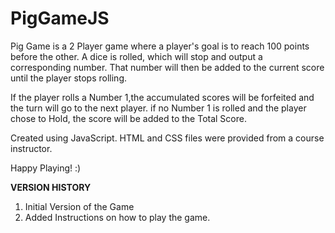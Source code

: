 # PigGameJS

Pig Game is a 2 Player game where a player's goal is to reach 100 points before the other.
A dice is rolled, which will stop and output a corresponding number. That number will then 
be added to the current score until the player stops rolling. 

If the player rolls a Number 1,the accumulated scores will be forfeited and the turn will 
go to the next player. if no Number 1 is rolled and the player chose to Hold, the score will 
be added to the Total Score.

Created using JavaScript. HTML and CSS files were provided from a course instructor.

Happy Playing! :)

**VERSION HISTORY**
1. Initial Version of the Game
2. Added Instructions on how to play the game.
